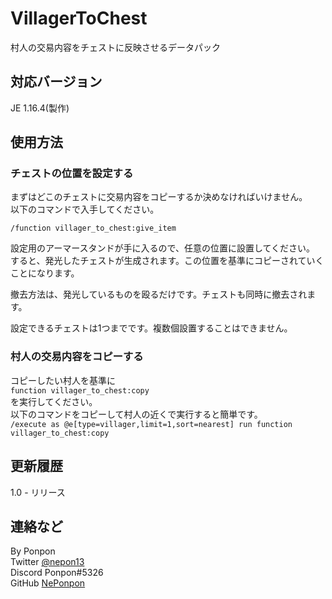 # VillagerToChest
村人の交易内容をチェストに反映させるデータパック

## 対応バージョン
JE 1.16.4(製作)

## 使用方法
### チェストの位置を設定する
まずはどこのチェストに交易内容をコピーするか決めなければいけません。  
以下のコマンドで入手してください。

```/function villager_to_chest:give_item```

設定用のアーマースタンドが手に入るので、任意の位置に設置してください。  
すると、発光したチェストが生成されます。この位置を基準にコピーされていくことになります。

撤去方法は、発光しているものを殴るだけです。チェストも同時に撤去されます。

設定できるチェストは1つまでです。複数個設置することはできません。

### 村人の交易内容をコピーする
コピーしたい村人を基準に  
```function villager_to_chest:copy```  
を実行してください。  
以下のコマンドをコピーして村人の近くで実行すると簡単です。  
```/execute as @e[type=villager,limit=1,sort=nearest] run function villager_to_chest:copy```

## 更新履歴

1.0 - リリース

## 連絡など
By Ponpon  
Twitter [@nepon13](https://twitter.com/nepon13)  
Discord Ponpon#5326  
GitHub [NePonpon](https://github.com/NePonpon)